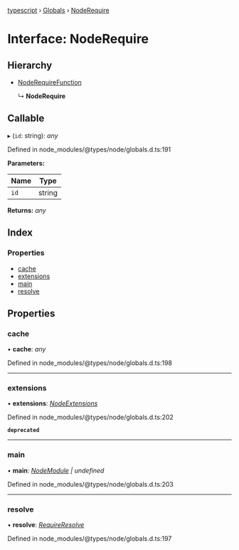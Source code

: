 [typescript](../README.md) › [Globals](../globals.md) › [NodeRequire](noderequire.md)

# Interface: NodeRequire

## Hierarchy

* [NodeRequireFunction](noderequirefunction.md)

  ↳ **NodeRequire**

## Callable

▸ (`id`: string): *any*

Defined in node_modules/@types/node/globals.d.ts:191

**Parameters:**

Name | Type |
------ | ------ |
`id` | string |

**Returns:** *any*

## Index

### Properties

* [cache](noderequire.md#cache)
* [extensions](noderequire.md#extensions)
* [main](noderequire.md#main)
* [resolve](noderequire.md#resolve)

## Properties

###  cache

• **cache**: *any*

Defined in node_modules/@types/node/globals.d.ts:198

___

###  extensions

• **extensions**: *[NodeExtensions](nodeextensions.md)*

Defined in node_modules/@types/node/globals.d.ts:202

**`deprecated`** 

___

###  main

• **main**: *[NodeModule](nodemodule.md) | undefined*

Defined in node_modules/@types/node/globals.d.ts:203

___

###  resolve

• **resolve**: *[RequireResolve](requireresolve.md)*

Defined in node_modules/@types/node/globals.d.ts:197
